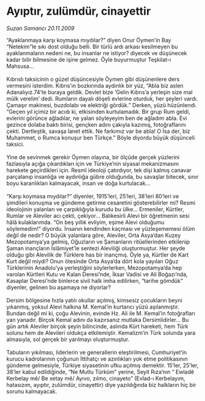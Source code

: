 # Ayıptır, zulümdür, cinayettir

*Suzan Samancı 20.11.2009*

<div class="taraf_structure_2col_1zq">
<div class="margen_n">



 <p>“Ayaklanmaya karşı koymasa mıydılar?” diyen Onur Öymen’in Bay “Netekim”le sıkı dost olduğu belli. Bir türlü ardı arkası kesilmeyen bu ayaklanmaların nedeni ne, bu insanlar ne istiyor? diyecek ve düşünecek kadar bilir bilmesine de işine gelmez. Öyle buyurmuştur Teşkilat-ı Mahsusa... <br/><br/>Kıbrıslı taksicinin o güzel düşüncesiyle Öymen gibi düşünenlere ders vermesini isterdim. Kıbrıs’ın bozkırında aydınlık bir yüz, “Abla biz aslen Adanalıyız.74’te buraya geldik. Devlet bize ‘Gelin Kıbrıs’a yerleşin size mal mülk verelim’ dedi. Rumların dayalı döşeli evlerine oturduk, her şeyleri vardı. Çamaşır makinesi, buzdolabı ve elektriği gördük.” Derken, yüzü hüzünlendi. “Geçen yıl içimiz bir acıdı ki, etkisinden kurtulamadık. Bir grup Rum geldi, evlerini görünce ağladılar, ne yalan söyleyeyim ben de ağladım abla. Evi gezince dolaba baktı birisi, gençken adını çakıyla kazımış, fotoğraflarını çekti. Dertleştik, savaşa lanet ettik. Ne farkımız var be abla! O İsa der, biz Muhammet, o Rumca konuşur ben Türkçe.” Böyle diyordu büyük düşünceli taksici. <br/><br/>Yine de sevinmek gerekir Öymen olayına, bir ölçüde gerçek yüzlerini fazlasıyla açığa çıkardıkları için ve Türkiye’nin siyasal mekanizmasını harekete geçirdikleri için. Resmî ideoloji çatırdıyor, tek dişi kalmış canavar parçalanıp insanlığa ve aydınlığa gübre olduğunda, bu savaşlar bitecek, sınır boyu karanlıkları kalmayacak, insan ve doğa kurtulacak... <br/><br/>“Karşı koymasa mıydılar?” diyenler, 1915’leri, 25’leri, 38’leri 80’leri ve şimdileri konuşma ve gündeme getirme cesaretini gösterebilirler mi? Resmi ideolojinin yalanları ve çarpıklığıyla kurudu bu ülke... Ermeniler, Kürtler, Rumlar ve Aleviler acı çekti, çekiyor... Balıkesirli Alevi bir öğretmenin sesi hâlâ kulaklarımda. “On beş yıllık evliyim, eşime Alevi olduğumu söylemedim!” diyordu. İnsanın kendinden kaçması ve yüzleşememesi ölüm değil de nedir? O büyük yalanlara göre, Aleviler, Orta Asya’dan Kuzey Mezopotamya’ya gelmiş, Oğuzların ve Şamanların ritüellerinden etkilenip Şaman inançların İslâmiyet’le sentezi Aleviliği oluşturmuştur. Her şeyde olduğu gibi Alevilik de Türklere has bir inançmış. Öyle ya, Kürtler de Kart Kurt değil miydi? Onun ötesinde Orta Asya’da dört kola yayılan Oğuz Türklerinin Anadolu’ya yerleştiğini söylerlerken, Mezopotamya’da hep varolan Kürtleri Kutu ve Kalan Deresi’nde, İksar Vadisi ve Ali Boğazı’nda, Kasaplar Deresi’nde binlerce sivil halk imha edilirken, “tarihe gömdük” diyenler, gelinen bu aşamaya ne diyorlar? <br/><br/>Dersim bölgesine hızla yatılı okullar açılmış, kimsesiz çocukların beyni yıkanmış, yoksul Alevi halkına M. Kemal’in kurtarıcı yüzü aşılanmıştır. Bundan değil mi ki, çoğu Alevinin, evinde Hz. Ali ile M. Kemal’in fotoğrafları yan yanadır. Birçok Kemal adını da kazırsanız mutlaka Dersimlidirler... Bu gün artık Aleviler birçok şeyin bilincinde, aslında Kürt hareketi, hem Türk solunu hem de Alevileri oldukça etkilemiştir. Kemalizm’in Türk solunda yara almasıyla, sol gerçek bir yarılmayı oluşturmuştur. <br/><br/>Tabuların yıkılması, liderlerin ve generallerin eleştirilmesi, Cumhuriyet’in kurucu kadrolarının çoğunun İttihatçı ve azınlıkları yok etme politikasının gündeme gelmesiyle, Türkiye siyasetinin ufku açılmış demektir. 15’ler, 25’ler, 38’ler kabul edildiğinde, “Ne Mutlu Türküm” yerine, Seyit Rıza’nın “ Ewladê Kerbelay mê/ Be xetay mê/ Ayıvo, zılmo, cinayeto” (Evlad-ı Kerbelayım, hatasızım, ayıptır, zulümdür, cinayettir) diye yazıldığında biz halkların hiç bir sorunu kalmayacak.</p>
<br/>
<br/>
<br/>



<br/>


<div id="taraf_not">
</div>

</div>


</div>
